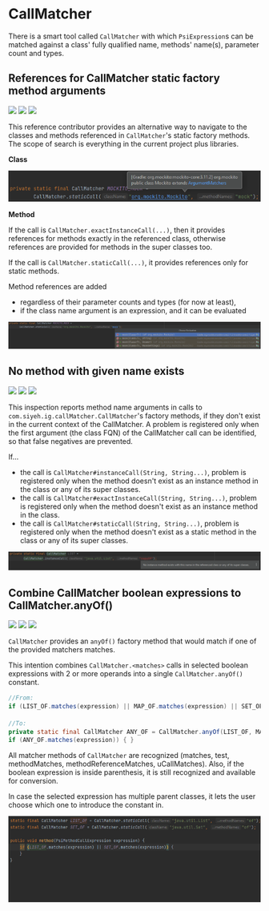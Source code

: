 # CallMatcher

There is a smart tool called `CallMatcher` with which `PsiExpression`s can be matched against a class' fully qualified name, methods' name(s),
parameter count and types.

## References for CallMatcher static factory method arguments

![](https://img.shields.io/badge/referencecontributor-orange) ![](https://img.shields.io/badge/since-0.1.0-blue) [![](https://img.shields.io/badge/implementation-CallMatcherReferenceContributor-blue)](../src/main/java/com/picimako/devkitplus/reference/CallMatcherReferenceContributor.java)

This reference contributor provides an alternative way to navigate to the classes and methods referenced in `CallMatcher`'s static factory methods.
The scope of search is everything in the current project plus libraries.

**Class**

![call_matcher_class_reference_contributor](assets/call_matcher_class_reference_contributor.png)

**Method**

If the call is `CallMatcher.exactInstanceCall(...)`, then it provides references for methods exactly in the referenced class,
otherwise references are provided for methods in the super classes too.

If the call is `CallMatcher.staticCall(...)`, it provides references only for static methods.

Method references are added
- regardless of their parameter counts and types (for now at least),
- if the class name argument is an expression, and it can be evaluated

![call_matcher_method_reference_contributor](assets/call_matcher_method_reference_contributor.png)

## No method with given name exists

![](https://img.shields.io/badge/inspection-orange) ![](https://img.shields.io/badge/since-0.1.0-blue) [![](https://img.shields.io/badge/implementation-CallMatcherInspection-blue)](../src/main/java/com/picimako/devkitplus/inspection/CallMatcherInspection.java)

This inspection reports method name arguments in calls to `com.siyeh.ig.callMatcher.CallMatcher`'s factory methods, if they don't exist in the current context of the CallMatcher.
A problem is registered only when the first argument (the class FQN) of the CallMatcher call can be identified,
so that false negatives are prevented.

If...
- the call is `CallMatcher#instanceCall(String, String...)`, problem is registered only when the method doesn't exist as an instance method in the class or any of its super classes.
- the call is `CallMatcher#exactInstanceCall(String, String...)`, problem is registered only when the method doesn't exist as an instance method in the class.
- the call is `CallMatcher#staticCall(String, String...)`, problem is registered only when the method doesn't exist as a static method in the class or any of its super classes.

![no_instance_method_found_with_name](assets/call_matcher_no_instance_method_found.png)

## Combine CallMatcher boolean expressions to CallMatcher.anyOf()

![](https://img.shields.io/badge/intention-orange) ![](https://img.shields.io/badge/since-0.1.0-blue) [![](https://img.shields.io/badge/implementation-CallMatchersConversionToAnyOfIntention-blue)](../src/main/java/com/picimako/devkitplus/intention/callmatcher/CallMatchersConversionToAnyOfIntention.java)

`CallMatcher` provides an `anyOf()` factory method that would match if one of the provided matchers matches.

This intention combines `CallMatcher.<matches>` calls in selected boolean expressions with 2 or more operands into a single `CallMatcher.anyOf()` constant.

```java
//From:
if (LIST_OF.matches(expression) || MAP_OF.matches(expression) || SET_OF.matches(expression)) { }

//To:
private static final CallMatcher ANY_OF = CallMatcher.anyOf(LIST_OF, MAP_OF, SET_OF);
if (ANY_OF.matches(expression)) { }
```

All matcher methods of `CallMatcher` are recognized (matches, test, methodMatches, methodReferenceMatches, uCallMatches). Also, if the boolean expression is inside parenthesis,
it is still recognized and available for conversion.

In case the selected expression has multiple parent classes, it lets the user choose which one to introduce the constant in.

![call_matchers_to_any_of_intention](assets/call_matchers_to_any_of_intention.gif)
